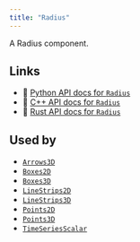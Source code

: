 ```yaml
---
title: "Radius"
---
```


A Radius component.


## Links
 * 🐍 [Python API docs for `Radius`](https://ref.rerun.io/docs/python/stable/common/components#rerun.components.Radius)
 * 🌊 [C++ API docs for `Radius`](https://ref.rerun.io/docs/cpp/stable/structrerun_1_1components_1_1Radius.html?speculative-link)
 * 🦀 [Rust API docs for `Radius`](https://docs.rs/rerun/latest/rerun/components/struct.Radius.html)


## Used by

* [`Arrows3D`](../archetypes/arrows3d.md)
* [`Boxes2D`](../archetypes/boxes2d.md)
* [`Boxes3D`](../archetypes/boxes3d.md)
* [`LineStrips2D`](../archetypes/line_strips2d.md)
* [`LineStrips3D`](../archetypes/line_strips3d.md)
* [`Points2D`](../archetypes/points2d.md)
* [`Points3D`](../archetypes/points3d.md)
* [`TimeSeriesScalar`](../archetypes/time_series_scalar.md)
